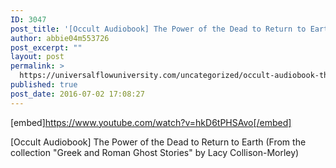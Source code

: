 ```yaml
---
ID: 3047
post_title: '[Occult Audiobook] The Power of the Dead to Return to Earth'
author: abbie04m553726
post_excerpt: ""
layout: post
permalink: >
  https://universalflowuniversity.com/uncategorized/occult-audiobook-the-power-of-the-dead-to-return-to-earth/
published: true
post_date: 2016-07-02 17:08:27
---
```

[embed]https://www.youtube.com/watch?v=hkD6tPHSAvo[/embed]<br>
<p>[Occult Audiobook] The Power of the Dead to Return to Earth (From the collection "Greek and Roman Ghost Stories" by Lacy Collison-Morley)</p>